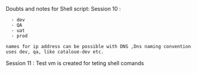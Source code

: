 Doubts and notes for Shell script:
Session 10 :
```issue: Single env : having multiple env for our project
  - dev
  - QA
  - uat
  - prod
```

`names for ip address can be possible with DNS ,Dns naming convention uses dev, qa, like cataloue-dev etc.`

Session 11 :
 Test vm is created for teting shell comands